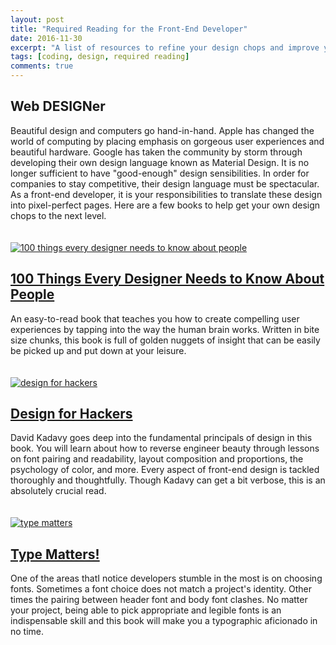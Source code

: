 ```yaml
---
layout: post
title: "Required Reading for the Front-End Developer"
date: 2016-11-30
excerpt: "A list of resources to refine your design chops and improve your website's aesthetic."
tags: [coding, design, required reading]
comments: true
---
```

<h2>Web DESIGNer</h2>
Beautiful design and computers go hand-in-hand. Apple has changed the world of computing by placing emphasis on gorgeous user experiences and beautiful hardware. Google has taken the community by storm through developing their own design language known as Material Design. It is no longer sufficient to have "good-enough" design sensibilities. In order for companies to stay competitive, their design language must be spectacular. As a front-end developer, it is your responsibilities to translate these design into pixel-perfect pages. Here are a few books to help get your own design chops to the next level.

<br>
<br>
<br>

<a href="https://www.amazon.com/Things-Designer-People-Voices-Matter/dp/0321767535/ref=sr_1_1?ie=UTF8&qid=1481582750&sr=8-1&keywords=designers+need+to+know+about+people" target="_blank">
	<img src="https://images-na.ssl-images-amazon.com/images/I/51WypjNOT9L._SY344_BO1,204,203,200_.jpg" alt="100 things every designer needs to know about people">
</a>
<h2><a href="https://www.amazon.com/Things-Designer-People-Voices-Matter/dp/0321767535/ref=sr_1_1?ie=UTF8&qid=1481582750&sr=8-1&keywords=designers+need+to+know+about+people" target="_blank">
100 Things Every Designer Needs to Know About People
</a>
</h2>
An easy-to-read book that teaches you how to create compelling user experiences by tapping into the way the human brain works. Written in bite size chunks, this book is full of golden nuggets of insight that can be easily be picked up and put down at your leisure.

<br>
<br>
<br>

<a href="https://www.amazon.com/Design-Hackers-Reverse-Engineering-Beauty/dp/1119998956/ref=sr_1_1?ie=UTF8&qid=1481582781&sr=8-1&keywords=design+for+hackers" target="_blank">
<img src="https://images-na.ssl-images-amazon.com/images/I/51KrhMVxHML._SX258_BO1,204,203,200_.jpg" alt="design for hackers">
</a>
<h2>
<a href="https://www.amazon.com/Design-Hackers-Reverse-Engineering-Beauty/dp/1119998956/ref=sr_1_1?ie=UTF8&qid=1481582781&sr=8-1&keywords=design+for+hackers" target="_blank">
Design for Hackers
</a></h2>
David Kadavy goes deep into the fundamental principals of design in this book. You will learn about how to reverse engineer beauty through lessons on font pairing and readability, layout composition and proportions, the psychology of color, and more. Every aspect of front-end design is tackled thoroughly and thoughtfully. Though Kadavy can get a bit verbose, this is an absolutely crucial read. 

<br>
<br>
<br>

<a href="https://www.amazon.com/Type-Matters-Jim-Williams/dp/1858945674/ref=sr_1_1?ie=UTF8&qid=1481582964&sr=8-1&keywords=type+matters" target="_blank">
<img src="https://images-na.ssl-images-amazon.com/images/I/41SqD2ppPVL._SX258_BO1,204,203,200_.jpg" alt="type matters">
</a>
<h2><a href="https://www.amazon.com/Type-Matters-Jim-Williams/dp/1858945674/ref=sr_1_1?ie=UTF8&qid=1481582964&sr=8-1&keywords=type+matters" target="_blank">Type Matters!</a></h2>
One of the areas thatI notice developers stumble in the most is on choosing fonts. Sometimes a font choice does not match a project's identity. Other times the pairing between header font and body font clashes. No matter your project, being able to pick appropriate and legible fonts is an indispensable skill and this book will make you a typographic aficionado in no time. 